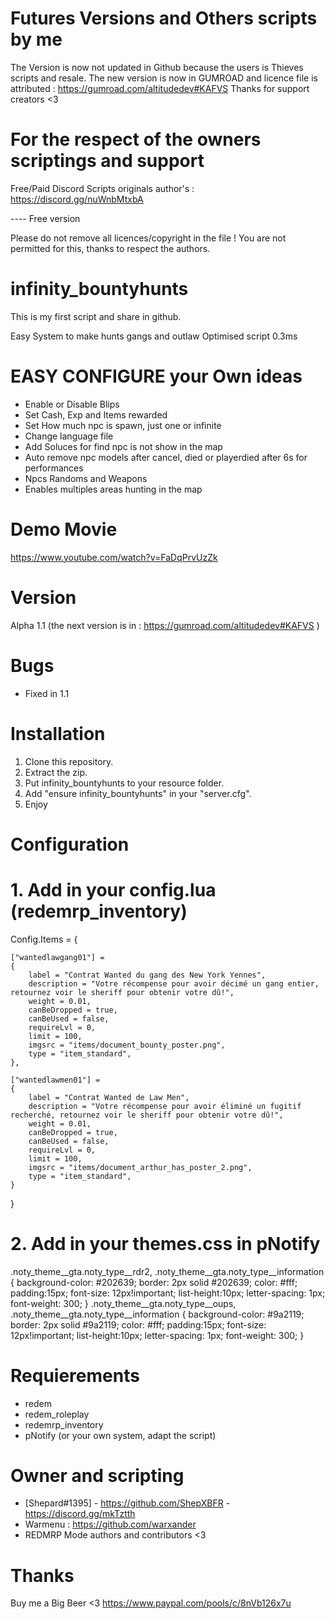 # Futures Versions and Others scripts by me
The Version is now not updated in Github because the users is Thieves scripts and resale.
The new version is now in GUMROAD and licence file is attributed : https://gumroad.com/altitudedev#KAFVS
Thanks for support creators <3


# For the respect of the owners scriptings and support
Free/Paid Discord Scripts originals author's : https://discord.gg/nuWnbMtxbA


---- Free version

Please do not remove all licences/copyright in the file ! 
You are not permitted for this, thanks to respect the authors.


# infinity_bountyhunts
This is my first script and share in github.

Easy System to make hunts gangs and outlaw
Optimised script 0.3ms 

# EASY CONFIGURE your Own ideas
- Enable or Disable Blips
- Set Cash, Exp and Items rewarded
- Set How much npc is spawn, just one or infinite
- Change language file
- Add Soluces for find npc is not show in the map
- Auto remove npc models after cancel, died or playerdied after 6s for performances
- Npcs Randoms and Weapons
- Enables multiples areas hunting in the map

# Demo Movie
https://www.youtube.com/watch?v=FaDqPrvUzZk

# Version
Alpha 1.1 (the next version is in : https://gumroad.com/altitudedev#KAFVS )

# Bugs
- Fixed in 1.1

# Installation
1. Clone this repository.
2. Extract the zip.
3. Put infinity_bountyhunts to your resource folder.
4. Add "ensure infinity_bountyhunts" in your "server.cfg".
5. Enjoy

# Configuration


# 1. Add in your config.lua (redemrp_inventory)

Config.Items = {

    ["wantedlawgang01"] =
    {
        label = "Contrat Wanted du gang des New York Yennes",
        description = "Votre récompense pour avoir décimé un gang entier, retournez voir le sheriff pour obtenir votre dû!",
        weight = 0.01,
        canBeDropped = true,
        canBeUsed = false,
        requireLvl = 0,
        limit = 100,
        imgsrc = "items/document_bounty_poster.png",
        type = "item_standard",
    },

    ["wantedlawmen01"] =
    {
        label = "Contrat Wanted de Law Men",
        description = "Votre récompense pour avoir éliminé un fugitif recherché, retournez voir le sheriff pour obtenir votre dû!",
        weight = 0.01,
        canBeDropped = true,
        canBeUsed = false,
        requireLvl = 0,
        limit = 100,
        imgsrc = "items/document_arthur_has_poster_2.png",
        type = "item_standard",
    }
}

# 2. Add in your themes.css in pNotify

.noty_theme__gta.noty_type__rdr2,
.noty_theme__gta.noty_type__information {
    background-color: #202639;
    border: 2px solid #202639;
    color: #fff;
    padding:15px;
    font-size: 12px!important;
    list-height:10px;
    letter-spacing: 1px;
    font-weight: 300;
}
.noty_theme__gta.noty_type__oups,
.noty_theme__gta.noty_type__information {
    background-color: #9a2119;
    border: 2px solid #9a2119;
    color: #fff;
    padding:15px;
    font-size: 12px!important;
    list-height:10px;
    letter-spacing: 1px;
    font-weight: 300;
}

# Requierements
- redem
- redem_roleplay
- redemrp_inventory
- pNotify (or your own system, adapt the script)

# Owner and scripting
- [Shepard#1395] - https://github.com/ShepXBFR - https://discord.gg/mkTztth
- Warmenu : https://github.com/warxander
- REDMRP Mode authors and contributors <3


# Thanks 
Buy me a Big Beer <3 https://www.paypal.com/pools/c/8nVb126x7u
